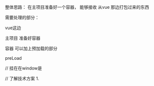 
整体思路： 在主项目准备好一个容器， 能够接收 从vue 那边打包过来的东西

需要处理的部分：

vue这边 




主项目 准备好容器

容器 可以加上预加载的部分

preLoad

// 挂在在window是

// 了解技术方案
1. 